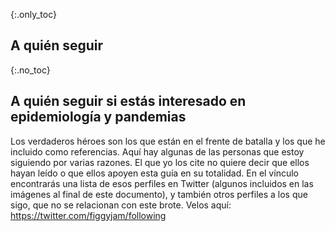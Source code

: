 {:.only_toc}
## A quién seguir

{:.no_toc}
## A quién seguir si estás interesado en epidemiología y pandemias

Los verdaderos héroes son los que están en el frente de batalla y los que he incluido como referencias. Aquí hay algunas de las personas que estoy siguiendo por varias razones. El que yo los cite no quiere decir que ellos hayan leído o que ellos apoyen esta guía en su totalidad. En el vínculo encontrarás una lista de esos perfiles en Twitter (algunos incluidos en las imágenes al final de este documento), y también otros perfiles a los que sigo, que no se relacionan con este brote. Velos aquí: https://twitter.com/figgyjam/following
